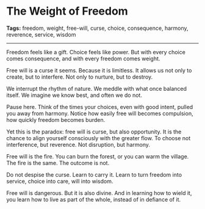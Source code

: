 # The Weight of Freedom

**Tags:** freedom, weight, free-will, curse, choice, consequence, harmony, reverence, service, wisdom

---

Freedom feels like a gift.
Choice feels like power.
But with every choice comes consequence,
and with every freedom comes weight.

Free will is a curse it seems.
Because it is limitless.
It allows us not only to create,
but to interfere.
Not only to nurture,
but to destroy.

We interrupt the rhythm of nature.
We meddle with what once balanced itself.
We imagine we know best,
and often we do not.

Pause here.
Think of the times your choices,
even with good intent,
pulled you away from harmony.
Notice how easily free will becomes compulsion,
how quickly freedom becomes burden.

Yet this is the paradox:
free will is curse,
but also opportunity.
It is the chance to align yourself consciously
with the greater flow.
To choose not interference,
but reverence.
Not disruption,
but harmony.

Free will is the fire.
You can burn the forest,
or you can warm the village.
The fire is the same.
The outcome is not.

Do not despise the curse.
Learn to carry it.
Learn to turn freedom into service,
choice into care,
will into wisdom.

Free will is dangerous.
But it is also divine.
And in learning how to wield it,
you learn how to live as part of the whole,
instead of in defiance of it.

